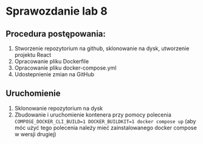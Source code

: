 # Sprawozdanie lab 8
## Procedura postępowania:
1. Stworzenie repozytorium na github, sklonowanie na dysk, utworzenie projektu React
2. Opracowanie pliku Dockerfile
3. Opracowanie pliku docker-compose.yml
4. Udostepnienie zmian na GitHub

## Uruchomienie
1. Sklonowanie repozytorium na dysk
2. Zbudowanie i uruchomienie kontenera przy pomocy polecenia `COMPOSE_DOCKER_CLI_BUILD=1 DOCKER_BUILDKIT=1 docker compose up` 
(aby móc użyć tego polecenia należy mieć zainstalowanego docker compose w wersji drugiej)

